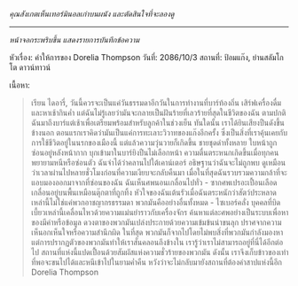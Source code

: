 _คุณสังเกตเห็นเทอร์มินอลเก่าบนผนัง และตัดสินใจที่จะลองดู_

---

_หน้าจอกระพริบขึ้น แสดงรายการบันทึกข้อความ_

หัวเรื่อง: คำให้การของ Dorelia Thompson
วันที่: 2086/10/3
สถานที่: ป้อมแก๊ง, ย่านสลัมโกโต ดาวน์ทาวน์

เนื้อหา:

> เรียน ไดอารี่,
> วันนี้ควรจะเป็นแค่วันธรรมดาอีกวันในการทำงานที่บาร์ท้องถิ่น เสิร์ฟเครื่องดื่มและหาเช้ากินค่ำ แต่ฉันไม่รู้เลยว่ามันจะกลายเป็นฝันร้ายที่เลวร้ายที่สุดในชีวิตของฉัน
> ตามปกติ ฉันมาถึงบาร์แต่เช้าเพื่อเตรียมพร้อมสำหรับลูกค้าในช่วงเย็น ทันใดนั้น เราได้ยินเสียงปืนดังขึ้นข้างนอก ตอนแรกเราคิดว่ามันเป็นแค่การทะเลาะวิวาทของแก๊งอีกครั้ง ซึ่งเป็นสิ่งที่เราคุ้นเคยกับการใช้ชีวิตอยู่ในนรกของเมืองนี้
> แต่แล้วความวุ่นวายก็เกิดขึ้น ชายชุดดำทั้งหลาย ใบหน้าถูกซ่อนอยู่หลังหน้ากาก บุกเข้ามาในบาร์ยิงปืนไม่เลือกหน้า ความตื่นตระหนกเกิดขึ้นเมื่อทุกคนพยายามหนีหรือซ่อนตัว ฉันจำได้ว่าคลานไปใต้เคาน์เตอร์ อธิษฐานว่าฉันจะไม่ถูกพบ
> ดูเหมือนว่าเวลาผ่านไปหลายชั่วโมงก่อนที่ความเงียบจะกลับคืนมา เมื่อในที่สุดฉันรวบรวมความกล้าที่จะแอบมองออกมาจากที่ซ่อนของฉัน ฉันเห็นศพนอนเกลื่อนไปทั่ว - ซากศพเปรอะเปื้อนเลือดเกลื่อนอยู่บนพื้นเหมือนตุ๊กตาที่ถูกทิ้ง หัวใจของฉันเต้นรัวเมื่อฉันตระหนักว่าสัตว์ประหลาดเหล่านี้ไม่ใช่แค่พวกอาชญากรธรรมดา พวกมันคืออย่างอื่นทั้งหมด - ไซเบอร์คลั่ง
> บุคคลที่บิดเบี้ยวเหล่านี้เคลื่อนไหวด้วยความแม่นยำราวกับเครื่องจักร ค้นหาแต่ละศพอย่างเป็นระบบเพื่อหาของมีค่าหรือข้อมูล ดวงตาของพวกมันเปล่งประกายด้วยความเข้มข้นน่าขนลุก ปราศจากความเห็นอกเห็นใจหรือความสำนึกผิด
> ในที่สุด พวกมันก็จากไปโดยไม่พบสิ่งที่พวกมันกำลังมองหา แต่การปรากฏตัวของพวกมันทำให้เราสั่นคลอนถึงข้างใน เรารู้ว่าเราไม่สามารถอยู่ที่นี่ได้อีกต่อไป สถานที่แห่งนี้แปดเปื้อนด้วยสัมผัสแห่งความชั่วร้ายของพวกมัน ดังนั้น เราจึงเก็บข้าวของเท่าที่พอจะขนไปได้และหนีเข้าไปในยามค่ำคืน หวังว่าจะไม่กลับมายังสถานที่ต้องคำสาปแห่งนี้อีก
> Dorelia Thompson
